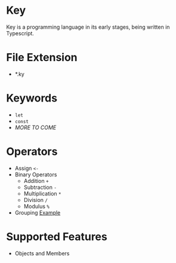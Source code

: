 # Key
Key is a programming language in its early stages, being written in Typescript.

# File Extension
* *.ky

# Keywords
* `let`
* `const`
* *MORE TO COME*

# Operators
* Assign `<-`
* Binary Operators
  * Addition `+`
  * Subtraction `-`
  * Multiplication `*`
  * Division `/`
  * Modulus `%`
* Grouping [Example](https://github.com/Winter-r/Key/blob/main/Examples/test.ky)

# Supported Features
* Objects and Members
